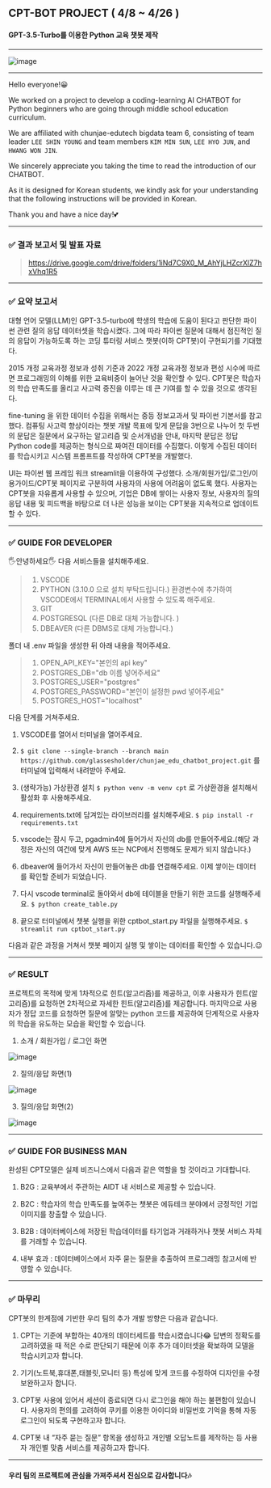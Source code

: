 ## CPT-BOT PROJECT ( 4/8 ~ 4/26 )
#### GPT-3.5-Turbo를 이용한 Python 교육 챗봇 제작
---
![image](https://github.com/glassesholder/chunjae_edu_chatbot_project/assets/150658909/dcfc0e4c-9102-4b39-8f37-f0e1b420980c)

---

Hello everyone!😀

We worked on a project to develop a coding-learning AI CHATBOT for Python beginners who are going through middle school education curriculum.

We are affiliated with chunjae-edutech bigdata team 6, consisting of team leader `LEE SHIN YOUNG` and team members `KIM MIN SUN`, `LEE HYO JUN`, and `HWANG WON JIN`.

We sincerely appreciate you taking the time to read the introduction of our CHATBOT.

As it is designed for Korean students, we kindly ask for your understanding that the following instructions will be provided in Korean.

Thank you and have a nice day!💕

---
### ✅ 결과 보고서 및 발표 자료
> https://drive.google.com/drive/folders/1iNd7C9X0_M_AhYjLHZcrXlZ7hxVhq1R5

---
### ✅ 요약 보고서
>
대형 언어 모델(LLM)인 GPT-3.5-turbo에 학생의 학습에 도움이 된다고 판단한 파이썬 관련 질의 응답 데이터셋을 학습시켰다. 그에 따라 파이썬 질문에 대해서 점진적인 질의 응답이 가능하도록 하는 코딩 튜터링 서비스 챗봇(이하 CPT봇)이 구현되기를 기대했다.

2015 개정 교육과정 정보과 성취 기준과 2022 개정 교육과정 정보과 편성 시수에 따르면 프로그래밍의 이해를 위한 교육비중이 늘어난 것을 확인할 수 있다. CPT봇은 학습자의 학습 만족도를 올리고 사고력 증진을 이루는 데 큰 기여를 할 수 있을 것으로 생각된다.

fine-tuning 을 위한 데이터 수집을 위해서는 중등 정보교과서 및 파이썬 기본서를 참고했다. 컴퓨팅 사고력 향상이라는 챗봇 개발 목표에 맞게 문답을 3번으로 나누어 첫 두번의 문답은 질문에서 요구하는 알고리즘 및 순서개념을 안내, 마지막 문답은 정답 Python code를 제공하는 형식으로 짜여진 데이터를 수집했다. 이렇게 수집된 데이터를 학습시키고 시스템 프롬프트를 작성하여 CPT봇을 개발했다. 

UI는 파이썬 웹 프레임 워크 streamlit을 이용하여 구성했다. 소개/회원가입/로그인/이용가이드/CPT봇 페이지로 구분하여 사용자의 사용에 어려움이 없도록 했다. 사용자는 CPT봇을 자유롭게 사용할 수 있으며, 기업은 DB에 쌓이는 사용자 정보, 사용자의 질의응답 내용 및 피드백을 바탕으로 더 나은 성능을 보이는 CPT봇을 지속적으로 업데이트 할 수 있다.

---
### ✅ GUIDE FOR DEVELOPER

🖐안녕하세요🖐
다음 서비스들을 설치해주세요.
> 1. VSCODE
> 2. PYTHON (3.10.0 으로 설치 부탁드립니다.)
환경변수에 추가하여 VSCODE에서 TERMINAL에서 사용할 수 있도록 해주세요.
> 3. GIT
> 4. POSTGRESQL (다른 DB로 대체 가능합니다. )
> 5. DBEAVER (다른 DBMS로 대체 가능합니다.)

폴더 내 .env 파일을 생성한 뒤 아래 내용을 적어주세요. <br>
> 1. OPEN_API_KEY="본인의 api key" <br>
> 2. POSTGRES_DB="db 이름 넣어주세요" <br>
> 3. POSTGRES_USER="postgres" <br>
> 4. POSTGRES_PASSWORD="본인이 설정한 pwd 넣어주세요" <br>
> 5. POSTGRES_HOST="localhost"

다음 단계를 거쳐주세요.


1. VSCODE를 열어서 터미널을 열어주세요.

2. ```$ git clone --single-branch --branch main https://github.com/glassesholder/chunjae_edu_chatbot_project.git```
를 터미널에 입력해서 내려받아 주세요.

3. (생략가능) 가상환경 설치
```$ python venv -m venv cpt```
로 가상환경을 설치해서 활성화 후 사용해주세요.

4. requirements.txt에 담겨있는 라이브러리를 설치해주세요.
```$ pip install -r requirements.txt```

5. vscode는 잠시 두고, pgadmin4에 들어가서 자신의 db를 만들어주세요.(해당 과정은 자신의 여건에 맞게 AWS 또는 NCP에서 진행해도 문제가 되지 않습니다.)

6. dbeaver에 들어가서 자신이 만들어놓은 db를 연결해주세요. 이제 쌓이는 데이터를 확인할 준비가 되었습니다.

7. 다시 vscode terminal로 돌아와서 db에 테이블을 만들기 위한 코드를 실행해주세요.
```$ python create_table.py```

8. 끝으로 터미널에서 챗봇 실행을 위한 cptbot_start.py 파일을 실행해주세요.
```$ streamlit run cptbot_start.py```

다음과 같은 과정을 거쳐서 챗봇 페이지 실행 및 쌓이는 데이터를 확인할 수 있습니다.😉

---
### ✅ RESULT

>
프로젝트의 목적에 맞게 1차적으로 힌트(알고리즘)를 제공하고, 이후 사용자가 힌트(알고리즘)를 요청하면 2차적으로 자세한 힌트(알고리즘)를 제공합니다. 마지막으로 사용자가 정답 코드를 요청하면 질문에 알맞는 python 코드를 제공하여 단계적으로 사용자의 학습을 유도하는 모습을 확인할 수 있습니다.

1. 소개 / 회원가입 / 로그인 화면

![image](https://github.com/glassesholder/chunjae_edu_chatbot_project/assets/150658909/aacb10db-7b5a-4c0f-947f-12f44dd53fc3)

2. 질의/응답 화면(1)

![image](https://github.com/glassesholder/chunjae_edu_chatbot_project/assets/150658909/45c146c8-bbc9-49b1-95f3-d77fbe3b3058)

3. 질의/응답 화면(2)

![image](https://github.com/glassesholder/chunjae_edu_chatbot_project/assets/150658909/7dc5229f-82a5-4e45-9c55-87c16a0e8ba7)

---
### ✅ GUIDE FOR BUSINESS MAN

완성된 CPT모델은 실제 비즈니스에서 다음과 같은 역할을 할 것이라고 기대합니다.

1. B2G : 교육부에서 주관하는 AIDT 내 서비스로 제공할 수 있습니다.

2. B2C : 학습자의 학습 만족도를 높여주는 챗봇은 에듀테크 분야에서 긍정적인 기업이미지를 창출할 수 있습니다.

3. B2B : 데이터베이스에 저장된 학습데이터를 타기업과 거래하거나 챗봇 서비스 자체를 거래할 수 있습니다.

4. 내부 효과 : 데이터베이스에서 자주 묻는 질문을 추출하여 프로그래밍 참고서에 반영할 수 있습니다.

---
### ✅ 마무리

CPT봇의 한계점에 기반한 우리 팀의 추가 개발 방향은 다음과 같습니다.

1. CPT는 기준에 부합하는 40개의 데이터세트를 학습시켰습니다😂 답변의 정확도를 고려하였을 때 적은 수로 판단되기 때문에 이후 추가 데이터셋을 확보하여 모델을 학습시키고자 합니다.

2. 기기(노트북,휴대폰,태블릿,모니터 등) 특성에 맞게 코드를 수정하여 디자인을 수정 보완하고자 합니다.
  
4. CPT봇 사용에 있어서 세션이 종료되면 다시 로그인을 해야 하는 불편함이 있습니다. 사용자의 편의를 고려하여 쿠키를 이용한 아이디와 비밀번호 기억을 통해 자동 로그인이 되도록 구현하고자 합니다.

5. CPT봇 내 “자주 묻는 질문” 항목을 생성하고 개인별 오답노트를 제작하는 등 사용자 개인별 맞춤 서비스를 제공하고자 합니다.

---

#### 우리 팀의 프로젝트에 관심을 가져주셔서 진심으로 감사합니다🎶
